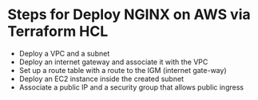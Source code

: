 # Steps for Deploy NGINX on AWS via Terraform HCL


- Deploy a VPC and a subnet 
- Deploy an internet gateway and associate it with the VPC 
- Set up a route table with a route to the IGM (internet gate-way)
- Deploy an EC2 instance inside the created subnet
- Associate a public IP and a security group that allows public ingress 